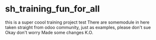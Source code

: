 # sh_training_fun_for_all
this is a super coool training project 
test
There are somemodule in here taken straight from odoo community, just as examples, please don't sue 
Okay don't worry
Made some changes
K.O.
